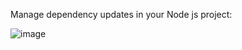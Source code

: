 
Manage dependency updates in your Node js project:

![image](https://user-images.githubusercontent.com/50045282/194005411-9959060e-858d-499c-8c72-9f2eab74a5b2.png)


